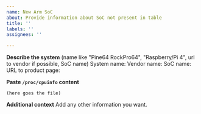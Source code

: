 ```yaml
---
name: New Arm SoC
about: Provide information about SoC not present in table
title: ''
labels: ''
assignees: ''

---
```


**Describe the system**
(name like "Pine64 RockPro64", "Raspberry/Pi 4", url to vendor if possible, SoC name)
System name:
Vendor name:
SoC name:
URL to product page:


**Paste `/proc/cpuinfo` content**
```
(here goes the file)
```

**Additional context**
Add any other information you want.
